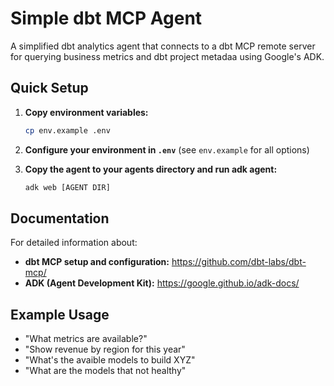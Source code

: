 # Simple dbt MCP Agent

A simplified dbt analytics agent that connects to a dbt MCP remote server for querying business metrics and dbt project metadaa using Google's ADK.


## Quick Setup

1. **Copy environment variables:**
   ```bash
   cp env.example .env
   ```

2. **Configure your environment in `.env`** (see `env.example` for all options)

3. **Copy the agent to your agents directory and run adk agent:**
   ```bash
   adk web [AGENT DIR]
   ```

## Documentation

For detailed information about:

- **dbt MCP setup and configuration:** https://github.com/dbt-labs/dbt-mcp/
- **ADK (Agent Development Kit):** https://google.github.io/adk-docs/

## Example Usage

- "What metrics are available?"
- "Show revenue by region for this year"
- "What's the avaible models to build XYZ"
- "What are the models that not healthy"
